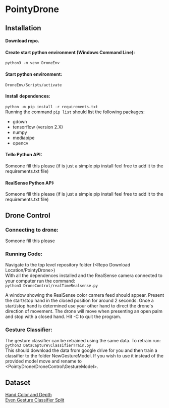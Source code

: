 # PointyDrone

## Installation
#### Download repo.  

#### Create start python environment (Windows Command Line):  
`python3 -m venv DroneEnv` 
 
#### Start python environment:  
`DroneEnv/Scripts/activate`

#### Install dependences:
`python -m pip install -r requirements.txt`  
Running the command `pip list` should list the following packages:
- gdown
- tensorflow (version 2.X)
- numpy
- mediapipe
- opencv

#### Tello Python API:
Someone fill this please (if is just a simple pip install feel free to add it to the requirements.txt file)

#### RealSense Python API:
Someone fill this please (if is just a simple pip install feel free to add it to the requirements.txt file)


## Drone Control  
### Connecting to drone:  
Someone fill this please  

### Running Code:
Navigate to the top level repository folder (<Repo Download Location/PointyDrone>)  
With all the dependences installed and the RealSense camera connected to your computer run the command:  
`python3 DroneControl/realTimeRealsense.py`  

A window showing the RealSense color camera feed should appear.
Present the start/stop hand in the closed position for around 2 seconds.
Once a start/stop hand is determined use your other hand to direct the drone's direction of movement.
The drone will move when presenting an open palm and stop with a closed hand.
Hit <Ctrl>-C to quit the program.

### Gesture Classifier:
The gesture classifier can be retrained using the same data. To retrain run:
`python3 DataCapture\ClassifierTrain.py`  
This should download the data from google drive for you and then train a classifier to the folder NewGestureModel.
If you wish to use it instead of the provided model move and rename <NewGestureModel> to <PointyDrone\DroneControl\GestureModel>.  

## Dataset
[Hand Color and Depth](https://drive.google.com/file/d/1N4l7Ax8bJIYAU9kMngCyPIFolyyoDq0G/view?usp=sharing)  
[Even Gesture Classifier Split](https://drive.google.com/file/d/1LO09E76gO0XLZo1u_siOlfkxZ-gcqmTj/view?usp=sharing)  

